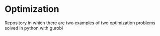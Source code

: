 # Optimization
Repository in which there are two examples of two optimization problems solved in python with gurobi
